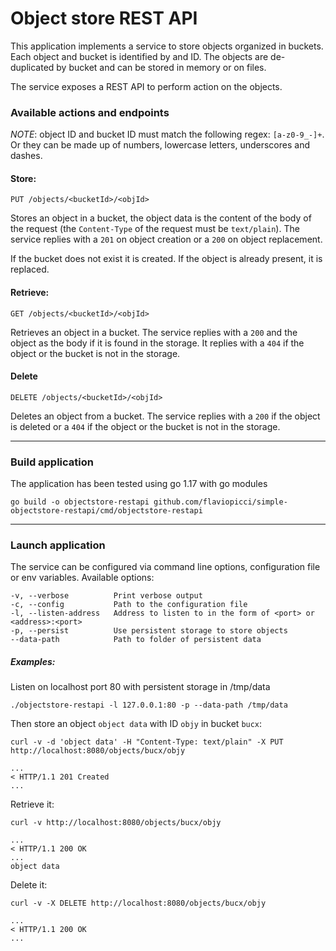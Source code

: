 # Object store REST API

This application implements a service to store objects organized in buckets. Each object and bucket is identified by and ID.
The objects are de-duplicated by bucket and can be stored in memory or on files.

The service exposes a REST API to perform action on the objects.

### Available actions and endpoints

*NOTE*: object ID and bucket ID must match the following regex: `[a-z0-9_-]+`.
Or they can be made up of numbers, lowercase letters, underscores and dashes.

#### Store:
`PUT /objects/<bucketId>/<objId>`

Stores an object in a bucket, the object data is the content of the body of the request (the `Content-Type` of the request must be `text/plain`).
The service replies with a `201` on object creation or a `200` on object replacement.

If the bucket does not exist it is created. If the object is already present, it is replaced.

#### Retrieve:
`GET /objects/<bucketId>/<objId>`

Retrieves an object in a bucket. The service replies with a `200` and the object as the body if it is found in the storage.
It replies with a `404` if the object or the bucket is not in the storage.

#### Delete
`DELETE /objects/<bucketId>/<objId>`

Deletes an object from a bucket. The service replies with a `200` if the object is deleted
or a `404` if the object or the bucket is not in the storage.

---
### Build application
The application has been tested using go 1.17 with go modules

`go build -o objectstore-restapi github.com/flaviopicci/simple-objectstore-restapi/cmd/objectstore-restapi`

---
### Launch application

The service can be configured via command line options, configuration file or env variables.
Available options:
```
-v, --verbose          Print verbose output
-c, --config           Path to the configuration file
-l, --listen-address   Address to listen to in the form of <port> or <address>:<port>
-p, --persist          Use persistent storage to store objects
--data-path            Path to folder of persistent data
```

##### Examples:
Listen on localhost port 80 with persistent storage in /tmp/data

`./objectstore-restapi -l 127.0.0.1:80 -p --data-path /tmp/data`

Then store an object `object data` with ID `objy` in bucket `bucx`:
```
curl -v -d 'object data' -H "Content-Type: text/plain" -X PUT http://localhost:8080/objects/bucx/objy

...
< HTTP/1.1 201 Created
...
```

Retrieve it:
```
curl -v http://localhost:8080/objects/bucx/objy

...
< HTTP/1.1 200 OK
...
object data
```

Delete it:
```
curl -v -X DELETE http://localhost:8080/objects/bucx/objy

...
< HTTP/1.1 200 OK
...
```
